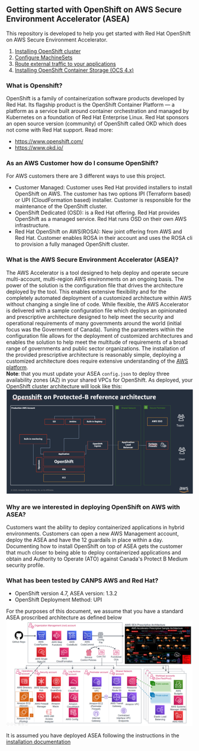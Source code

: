 ## Getting started with OpenShift on AWS Secure Environment Accelerator (ASEA)
This repository is developed to help you get started with Red Hat OpenShift on AWS Secure Environment Accelerator.

1. [Installing OpenShift cluster](Installing_OpenShift_SEA.md)
2. [Configure MachineSets](Configure_machinesets.md)
3. [Route external traffic to your applications](Route_External_Traffic.md)
4. [Installing OpenShift Container Storage (OCS 4.x)](Install_ocs.md)

### What is Openshift?
OpenShift is a family of containerization software products developed by Red Hat. Its flagship product is the
OpenShift Container Platform — a platform as a service built around container orchestration and
managed by Kubernetes on a foundation of Red Hat Enterprise Linux. Red Hat sponsors an open source version (community) of
OpenShift called OKD which does not come with Red Hat support.
Read more:
* https://www.openshift.com/
* https://www.okd.io/
### As an AWS Customer how do I consume OpenShift?
For AWS customers there are 3 different ways to use this project.
* Customer Managed: Customer uses Red Hat provided installers to install OpenShift on AWS. The customer
has two options IPI (Terraform based) or UPI (CloudFormation based) installer. Customer is
responsible for the maintenance of the OpenShift cluster.
* OpenShift Dedicated (OSD): is a Red Hat offering. Red Hat provides OpenShift as a managed service. Red Hat
runs OSD on their own AWS infrastructure.
* Red Hat OpenShift on AWS(ROSA): New joint offering from AWS and Red Hat. Customer enables ROSA in
their account and uses the ROSA cli to provision a fully managed OpenShift cluster.
### What is the AWS Secure Environment Accelerator (ASEA)?
The AWS Accelerator is a tool designed to help deploy and operate secure multi-account, multi-region AWS
environments on an ongoing basis. The power of the solution is the configuration file that drives the
architecture deployed by the tool. This enables extensive flexibility and for the completely automated
deployment of a customized architecture within AWS without changing a single line of code.
While flexible, the AWS Accelerator is delivered with a sample configuration file which deploys an
opinionated and prescriptive architecture designed to help meet the security and operational requirements
of many governments around the world (initial focus was the Government of Canada). Tuning the
parameters within the configuration file allows for the deployment of customized architectures and enables
the solution to help meet the multitude of requirements of a broad range of governments and public sector
organizations.
The installation of the provided prescriptive architecture is reasonably simple, deploying a customized
architecture does require extensive understanding of the [AWS platform](https://github.com/aws-samples/aws-secure-environment-accelerator).  
**__Note__**: that you must update your ASEA `config.json` to deploy three availability zones (AZ) in your shared VPCs for OpenShift. As
deployed, your OpenShift cluster architecture will look like this:
 ![Alt text](images/aws-architecture.png?raw=true "AWS Architecture")

### Why are we interested in deploying OpenShift on AWS with ASEA?
Customers want the ability to deploy containerized applications in hybrid environments. Customers can
open a new AWS Management account, deploy the ASEA and have the 12 guardails in place within a day.
Documenting how to install OpenShift on top of ASEA gets the customer that much closer to being able to deploy
containerized applications and obtain and Authority to Operate (ATO) against Canada's Protect B Medium security profile.

### What has been tested by CANPS AWS and Red Hat?
* OpenShift version 4.7, ASEA version: 1.3.2  
* OpenShift Deployment Method: UPI  

For the purposes of this document, we assume that you have a standard ASEA proscribed architecture as
defined below
![Alt text](https://github.com/aws-samples/aws-secure-environment-accelerator/blob/main/docs/operations/img/ASEA-high-level-architecture.png?raw=true "AWS PBMM")

It is assumed you have deployed ASEA following the instructions in the [installation documentation](https://github.com/aws-samples/aws-secure-environment-accelerator/blob/main/docs/installation/installation.md)